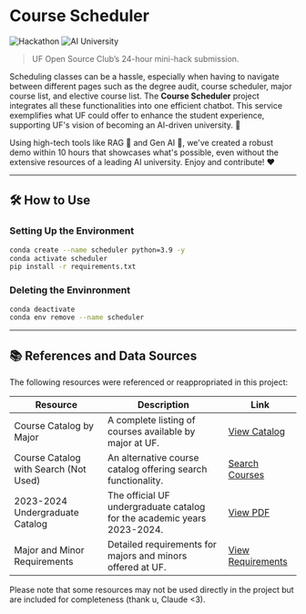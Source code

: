 # Course Scheduler

![Hackathon](https://osc-hack.devpost.com/)
![AI University](https://img.shields.io/badge/AI%20University-UF-<COLOR_CODE>?style=flat-square)

> UF Open Source Club’s 24-hour mini-hack submission.

Scheduling classes can be a hassle, especially when having to navigate between different pages such as the degree audit, course scheduler, major course list, and elective course list. The **Course Scheduler** project integrates all these functionalities into one efficient chatbot. This service exemplifies what UF could offer to enhance the student experience, supporting UF's vision of becoming an AI-driven university. 🚀

Using high-tech tools like RAG 🤖 and Gen AI 🧠, we've created a robust demo within 10 hours that showcases what's possible, even without the extensive resources of a leading AI university. Enjoy and contribute! ❤️

---

## 🛠 How to Use

### Setting Up the Environment

```sh
conda create --name scheduler python=3.9 -y
conda activate scheduler
pip install -r requirements.txt
```

### Deleting the Envinronment

```sh
conda deactivate
conda env remove --name scheduler
```

---


## 📚 References and Data Sources

The following resources were referenced or reappropriated in this project:

| Resource | Description | Link |
|----------|-------------|------|
| Course Catalog by Major | A complete listing of courses available by major at UF. | [View Catalog](https://catalog.ufl.edu/UGRD/courses/) |
| Course Catalog with Search (Not Used) | An alternative course catalog offering search functionality. | [Search Courses](https://catalog.ufl.edu/course-search/) |
| 2023-2024 Undergraduate Catalog | The official UF undergraduate catalog for the academic years 2023-2024. | [View PDF](https://catalog.ufl.edu/pdf/2023-2024%20Undergraduate%20Catalog%20UF.pdf) |
| Major and Minor Requirements | Detailed requirements for majors and minors offered at UF. | [View Requirements](https://catalog.ufl.edu/UGRD/programs/) |

Please note that some resources may not be used directly in the project but are included for completeness (thank u, Claude <3).
